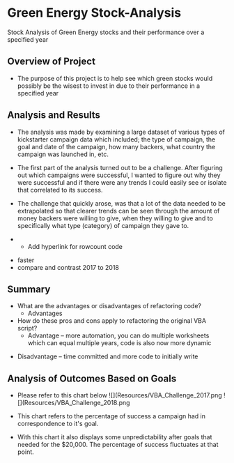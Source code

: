 # Green Energy Stock-Analysis

Stock Analysis of Green Energy stocks and their performance over a specified year

## Overview of Project
* The purpose of this project is to help see which green stocks would possibly be the wisest to invest in due to their performance in a specified year 

## Analysis and Results
  * The analysis was made by examining a large dataset of various types of kickstarter campaign data which included; the type of campaign, the goal and date of the campaign, how many backers, what country the campaign was launched in, etc.
  * The first part of the analysis turned out to be a challenge. After figuring out which campaigns were successful, I wanted to figure out why they were successful and if there were any trends I could easily see or isolate that correlated to its success.
  * The challenge that quickly arose, was that a lot of the data needed to be extrapolated so that clearer trends can be seen through the amount of money backers were willing to give, when they willing to give and to specifically what type (category) of campaign they gave to.

  * -	Add hyperlink for rowcount code
-	faster 
-	compare and contrast 2017 to 2018


## Summary
  * What are the advantages or disadvantages of refactoring code?
      - Advantages
  * How do these pros and cons apply to refactoring the original VBA script?
      -	Advantage – more automation, you can do multiple worksheets which can equal multiple years, code is also now more dynamic 
-	Disadvantage – time committed and more code to initially write

## Analysis of Outcomes Based on Goals
  * Please refer to this chart below
 ![](Resources/VBA_Challenge_2017.png
 ![](Resources/VBA_Challenge_2018.png
 
 
  * This chart refers to the percentage of success a campaign had in correspondence to it's goal.
  * With this chart it also displays some unpredictability after goals that needed for the $20,000. The percentage of success fluctuates at that point. 
